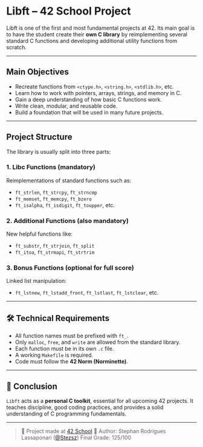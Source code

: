 # Libft – 42 School Project

Libft is one of the first and most fundamental projects at 42. Its main goal is to have the student create their **own C library** by reimplementing several standard C functions and developing additional utility functions from scratch.

---

## Main Objectives

- Recreate functions from `<ctype.h>`, `<string.h>`, `<stdlib.h>`, etc.
- Learn how to work with pointers, arrays, strings, and memory in C.
- Gain a deep understanding of how basic C functions work.
- Write clean, modular, and reusable code.
- Build a foundation that will be used in many future projects.

---

## Project Structure

The library is usually split into three parts:

### 1. Libc Functions (mandatory)

Reimplementations of standard functions such as:

- `ft_strlen`, `ft_strcpy`, `ft_strncmp`
- `ft_memset`, `ft_memcpy`, `ft_bzero`
- `ft_isalpha`, `ft_isdigit`, `ft_toupper`, etc.

### 2. Additional Functions (also mandatory)

New helpful functions like:

- `ft_substr`, `ft_strjoin`, `ft_split`
- `ft_itoa`, `ft_strmapi`, `ft_strtrim`

### 3. Bonus Functions (optional for full score)

Linked list manipulation:

- `ft_lstnew`, `ft_lstadd_front`, `ft_lstlast`, `ft_lstclear`, etc.

---

## 🛠️ Technical Requirements

- All function names must be prefixed with `ft_`.
- Only `malloc`, `free`, and `write` are allowed from the standard library.
- Each function must be in its own `.c` file.
- A working `Makefile` is required.
- Code must follow the **42 Norm (Norminette)**.

---

## 📘 Conclusion

`Libft` acts as a **personal C toolkit**, essential for all upcoming 42 projects.
It teaches discipline, good coding practices, and provides a solid understanding of C programming fundamentals.

---

> 🏫 Project made at [42 School](https://www.42lisboa.com/pt/)
> 👤 Author: Stephan Rodrigues Lassaponari ([@Stezsz](https://github.com/Stezsz))
> Final Grade: 125/100

